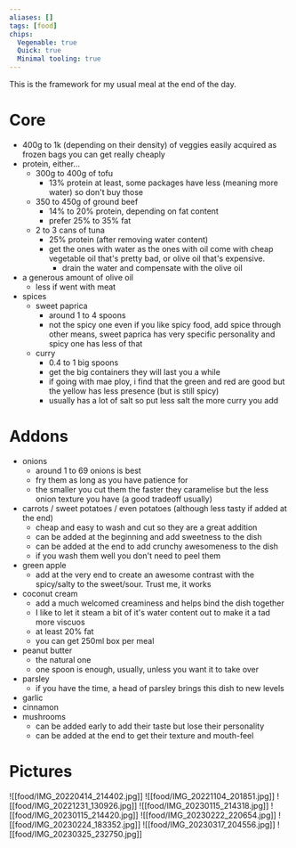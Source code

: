 ```yaml
---
aliases: []
tags: [food]
chips:
  Vegenable: true
  Quick: true
  Minimal tooling: true
---
```

This is the framework for my usual meal at the end of the day.

# Core
- 400g to 1k (depending on their density) of veggies easily acquired as frozen bags you can get really cheaply
- protein, either...
  - 300g to 400g of tofu
    - 13% protein at least, some packages have less (meaning more water) so don't buy those
  - 350 to 450g of ground beef
    - 14% to 20% protein, depending on fat content
    - prefer 25% to 35% fat
  - 2 to 3 cans of tuna
    - 25% protein (after removing water content)
    - get the ones with water as the ones with oil come with cheap vegetable oil that's pretty bad, or olive oil that's expensive.
      - drain the water and compensate with the olive oil 
- a generous amount of olive oil
  - less if went with meat
- spices
  - sweet paprica 
    - around 1 to 4 spoons
    - not the spicy one even if you like spicy food, add spice through other means, sweet paprica has very specific personality and spicy one has less of that
  - curry 
    - 0.4 to 1 big spoons
    - get the big containers they will last you a while
    - if going with mae ploy, i find that the green and red are good but the yellow has less presence (but is still spicy)
    - usually has a lot of salt so put less salt the more curry you add
# Addons
- onions 
  - around 1 to 69 onions is best
  - fry them as long as you have patience for
  - the smaller you cut them the faster they caramelise but the less onion texture you have (a good tradeoff usually)
- carrots / sweet potatoes / even potatoes (although less tasty if added at the end)
  - cheap and easy to wash and cut so they are a great addition
  - can be added at the beginning and add sweetness to the dish
  - can be added at the end to add crunchy awesomeness to the dish
  - if you wash them well you don't need to peel them
- green apple
  - add at the very end to create an awesome contrast with the spicy/salty to the sweet/sour. Trust me, it works 
- coconut cream
  - add a much welcomed creaminess and helps bind the dish together
  - I like to let it steam a bit of it's water content out to make it a tad more viscuos 
  - at least 20% fat
  - you can get 250ml box per meal
- peanut butter
  - the natural one
  - one spoon is enough, usually, unless you want it to take over
- parsley
  - if you have the time, a head of parsley brings this dish to new levels 
- garlic
- cinnamon
- mushrooms
	- can be added early to add their taste but lose their personality
	- can be added at the end to get their texture and mouth-feel
# Pictures
![[food/IMG_20220414_214402.jpg]]
![[food/IMG_20221104_201851.jpg]]
![[food/IMG_20221231_130926.jpg]]
![[food/IMG_20230115_214318.jpg]]
![[food/IMG_20230115_214420.jpg]]
![[food/IMG_20230222_220654.jpg]]
![[food/IMG_20230224_183352.jpg]]
![[food/IMG_20230317_204556.jpg]]
![[food/IMG_20230325_232750.jpg]]
